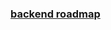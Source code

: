 ### [backend roadmap](https://drive.google.com/file/d/1TJOYRf4tuRDxRBQGOs00mArmcmzK6UjV/view)









